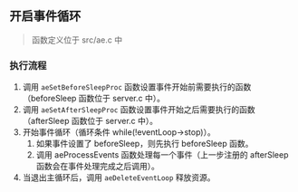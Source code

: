 ## 开启事件循环
> 函数定义位于 src/ae.c 中

### 执行流程
1. 调用 `aeSetBeforeSleepProc` 函数设置事件开始前需要执行的函数（beforeSleep 函数位于 server.c 中）。
1. 调用 `aeSetAfterSleepProc` 函数设置事件开始之后需要执行的函数（afterSleep 函数位于 server.c 中）。
1. 开始事件循环（循环条件 while(!eventLoop->stop)）。
    1. 如果事件设置了 beforeSleep，则先执行 beforeSleep 函数。
    1. 调用 aeProcessEvents 函数处理每一个事件（上一步注册的 afterSleep 函数会在事件处理完成之后调用）。
1. 当退出主循环后，调用 `aeDeleteEventLoop` 释放资源。